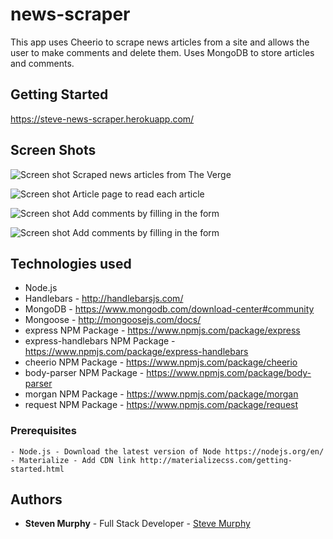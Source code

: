# news-scraper

This app uses Cheerio to scrape news articles from a site and allows the user to make comments and delete them. Uses MongoDB to store articles and comments.

## Getting Started
https://steve-news-scraper.herokuapp.com/

## Screen Shots

![Screen shot](public/assets/img/article.png)
Scraped news articles from The Verge

![Screen shot](public/assets/img/readArticle.png)
Article page to read each article

![Screen shot](public/assets/img/leaveComment.png)
Add comments by filling in the form

![Screen shot](public/assets/img/commentSaved.png)
Add comments by filling in the form

## Technologies used
- Node.js
- Handlebars - http://handlebarsjs.com/
- MongoDB - https://www.mongodb.com/download-center#community
- Mongoose - http://mongoosejs.com/docs/
- express NPM Package - https://www.npmjs.com/package/express
- express-handlebars NPM Package - https://www.npmjs.com/package/express-handlebars
- cheerio NPM Package - https://www.npmjs.com/package/cheerio
- body-parser NPM Package - https://www.npmjs.com/package/body-parser
- morgan NPM Package - https://www.npmjs.com/package/morgan
- request NPM Package - https://www.npmjs.com/package/request

### Prerequisites

```
- Node.js - Download the latest version of Node https://nodejs.org/en/
- Materialize - Add CDN link http://materializecss.com/getting-started.html
```

## Authors

* **Steven Murphy** - Full Stack Developer - [Steve Murphy](https://github.com/stevemurphy256)
